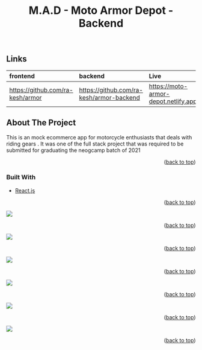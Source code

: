 
<div id='top'></div>





<h1 align="center">M.A.D - Moto Armor Depot - Backend</h1>

<br/>

## Links

| frontend        | backend    | Live     |
| :---             |     :---      |          :--- |
|  https://github.com/ra-kesh/armor | https://github.com/ra-kesh/armor-backend | https://moto-armor-depot.netlify.app/      |






<!-- ABOUT THE PROJECT -->
## About The Project

This is an mock ecommerce app for motorcycle enthusiasts that deals with riding gears . It was one of the full stack project that was required to be submitted for graduating the neogcamp batch of 2021



<p align="right">(<a href="#top">back to top</a>)</p>



### Built With

* [React.js](https://reactjs.org/)

<p align="right">(<a href="#top">back to top</a>)</p>


<div>
   <img src='https://cdn.discordapp.com/attachments/809508401758732288/919603901848772618/chrome_117fCvqTF5.png'>
 <p align="right">(<a href="#top">back to top</a>)</p>
    <img src='https://cdn.discordapp.com/attachments/809508401758732288/919603903711039578/TnP6Vh0Jfn.png'>
 <p align="right">(<a href="#top">back to top</a>)</p>
    <img src='https://cdn.discordapp.com/attachments/809508401758732288/919603903434194944/HmegnrLrgd.png'>
 <p align="right">(<a href="#top">back to top</a>)</p>
   <img src='https://cdn.discordapp.com/attachments/809508401758732288/919603903035760680/xTbtuYoXEU.png'>
 <p align="right">(<a href="#top">back to top</a>)</p>
   <img src='https://cdn.discordapp.com/attachments/809508401758732288/919603902595362886/DC8m2xOPfj.png'>
 <p align="right">(<a href="#top">back to top</a>)</p>
   <img src='https://cdn.discordapp.com/attachments/809508401758732288/919603902301732864/XhNS9U00gn.png'>
 <p align="right">(<a href="#top">back to top</a>)</p>
 
  

</div>

